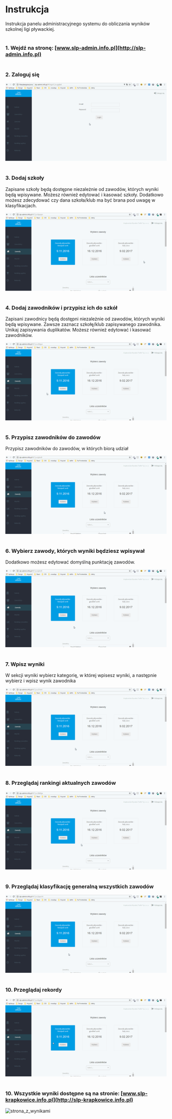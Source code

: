 # Instrukcja

Instrukcja panelu administracyjnego systemu do obliczania wyników szkolnej ligi pływackiej.
<br/><br/>

### 1. Wejdź na stronę: [www.slp-admin.info.pl](http://slp-admin.info.pl)<br/><br/>

### 2. Zaloguj się

![logowanie](./instruction_gifs/1.Logowanie.gif)<br/><br/>

### 3. Dodaj szkoły
Zapisane szkoły będą dostępne niezależnie od zawodów, których wyniki będą wpisywane. Możesz również edytować i kasować szkoły. Dodatkowo możesz zdecydować czy dana szkoła/klub ma być brana pod uwagę w klasyfikacjach.

![szkoly](./instruction_gifs/2.Dodaj_edytuje_kasuj_szkole.gif)<br/><br/>

### 4. Dodaj zawodników i przypisz ich do szkół
Zapisani zawodnicy będą dostępni niezależnie od zawodów, których wyniki będą wpisywane. Zawsze zaznacz szkołę/klub zapisywanego zawodnika. Unikaj zapisywania duplikatów. Możesz również edytować i kasować zawodników.

![zawodnicy](./instruction_gifs/3.Dodaj_edytuje_kasuj_zawodnika.gif)<br/><br/>

### 5. Przypisz zawodników do zawodów
Przypisz zawodników do zawodów, w których biorą udział

![przypisz_zawodnikow](./instruction_gifs/4.Przypisz_zawodnika_do_zawodow.gif)<br/><br/>

### 6. Wybierz zawody, których wyniki będziesz wpisywał
Dodatkowo możesz edytować domyślną punktację zawodów.

![wybierz_zawody](./instruction_gifs/4.Wybierz_zawody.gif)<br/><br/>

### 7. Wpisz wyniki
W sekcji wyniki wybierz kategorię, w której wpisesz wyniki, a następnie wybierz i wpisz wynik zawodnika

![wpisz_wyniki](./instruction_gifs/5.Wpisywanie_wynikow.gif)<br/><br/>

### 8. Przeglądaj rankingi aktualnych zawodów

![ranking_zawodow](./instruction_gifs/6.Ranking_zawodow.gif)<br/><br/>

### 9. Przeglądaj klasyfikację generalną wszystkich zawodów

![klasyfikacje_generalne](./instruction_gifs/7.Ranking_ogolny.gif)<br/><br/>

### 10. Przeglądaj rekordy

![rekordy](./instruction_gifs/8.Rekordy.gif)<br/><br/>

### 10. Wszystkie wyniki dostępne są na stronie: [www.slp-krapkowice.info.pl](http://slp-krapkowice.info.pl)

![strona_z_wynikami](./instruction_gifs/9.Strona_z_wynikami.gif)<br/><br/>



